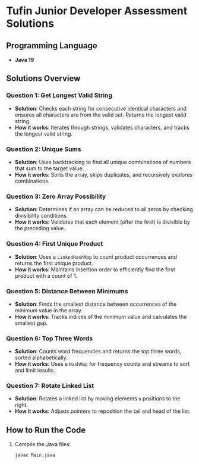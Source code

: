 # Tufin Junior Developer Assessment Solutions

## Programming Language
- **Java 19**

## Solutions Overview

### Question 1: Get Longest Valid String
- **Solution**: Checks each string for consecutive identical characters and ensures all characters are from the valid set. Returns the longest valid string.
- **How it works**: Iterates through strings, validates characters, and tracks the longest valid string.

### Question 2: Unique Sums
- **Solution**: Uses backtracking to find all unique combinations of numbers that sum to the target value.
- **How it works**: Sorts the array, skips duplicates, and recursively explores combinations.

### Question 3: Zero Array Possibility
- **Solution**: Determines if an array can be reduced to all zeros by checking divisibility conditions.
- **How it works**: Validates that each element (after the first) is divisible by the preceding value.

### Question 4: First Unique Product
- **Solution**: Uses a `LinkedHashMap` to count product occurrences and returns the first unique product.
- **How it works**: Maintains insertion order to efficiently find the first product with a count of 1.

### Question 5: Distance Between Minimums
- **Solution**: Finds the smallest distance between occurrences of the minimum value in the array.
- **How it works**: Tracks indices of the minimum value and calculates the smallest gap.

### Question 6: Top Three Words
- **Solution**: Counts word frequencies and returns the top three words, sorted alphabetically.
- **How it works**: Uses a `HashMap` for frequency counts and streams to sort and limit results.

### Question 7: Rotate Linked List
- **Solution**: Rotates a linked list by moving elements `n` positions to the right.
- **How it works**: Adjusts pointers to reposition the tail and head of the list.

## How to Run the Code
1. Compile the Java files:
   ```bash
   javac Main.java